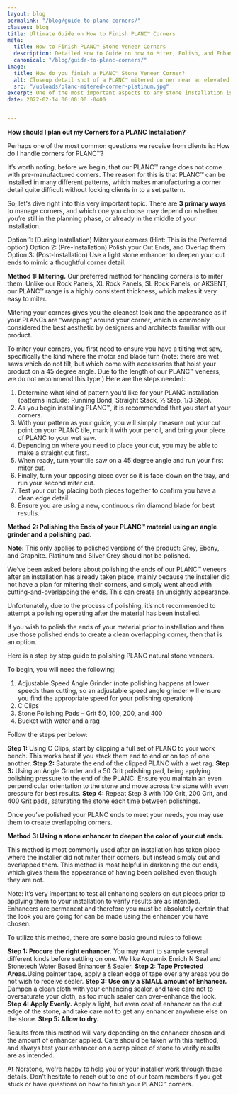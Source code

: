 ```yaml
---
layout: blog
permalink: "/blog/guide-to-planc-corners/"
classes: blog
title: Ultimate Guide on How to Finish PLANC™ Corners
meta:
  title: How to Finish PLANC™ Stone Veneer Corners
  description: Detailed How to Guide on how to Miter, Polish, and Enhance your way to beautiful PLANC™ Corners on your Stone Veneer Project
  canonical: "/blog/guide-to-planc-corners/"
image:
  title: How do you finish a PLANC™ Stone Veneer Corner?
  alt: Closeup detail shot of a PLANC™ mitered corner near an elevated planter bed.
  src: "/uploads/planc-mitered-corner-platinum.jpg"
excerpt: One of the most important aspects to any stone installation is the corner detail. Don't let this very important aspect of your PLANC™ job get missed. Join us for a detailed discussion on how to finish natural stone PLANC™ corners on your fireplace, feature wall, or facade project.
date: 2022-02-14 00:00:00 -0400


---
```

<b>How should I plan out my Corners for a PLANC Installation?</b>

Perhaps one of the most common questions we receive from clients is: How do I handle corners for PLANC™?

It’s worth noting, before we begin, that our PLANC™ range does not come with pre-manufactured corners. The reason for this is that PLANC™ can be installed in many different patterns, which makes manufacturing a corner detail quite difficult without locking clients in to a set pattern.

So, let's dive right into this very important topic. There are <b>3 primary ways</b> to manage corners, and which one you choose may depend on whether you’re still in the planning phase, or already in the middle of your installation.

Option 1: (During Installation) Miter your corners (Hint: This is the Preferred option)
Option 2: (Pre-Installation) Polish your Cut Ends, and Overlap them
Option 3: (Post-Installation) Use a light stone enhancer to deepen your cut ends to mimic a thoughtful corner detail.

<b>Method 1: Mitering.</b> Our preferred method for handling corners is to miter them. Unlike our Rock Panels, XL Rock Panels, SL Rock Panels, or AKSENT, our PLANC™ range is a highly consistent thickness, which makes it very easy to miter.

Mitering your corners gives you the cleanest look and the appearance as if your PLANCs are “wrapping” around your corner, which is commonly considered the best aesthetic by designers and architects familiar with our product.

To miter your corners, you first need to ensure you have a tilting wet saw, specifically the kind where the motor and blade turn (note: there are wet saws which do not tilt, but which come with accessories that hoist your product on a 45 degree angle. Due to the length of our PLANC™ veneers, we do not recommend this type.) Here are the steps needed:

1.	Determine what kind of pattern you’d like for your PLANC installation (patterns include: Running Bond, Straight Stack, ½ Step, 1/3 Step).
2.	As you begin installing PLANC™, it is recommended that you start at your corners.
3.	With your pattern as your guide, you will simply measure out your cut point on your PLANC tile, mark it with your pencil, and bring your piece of PLANC to your wet saw.
4.	Depending on where you need to place your cut, you may be able to make a straight cut first.
5.	When ready, turn your tile saw on a 45 degree angle and run your first miter cut.
6.	Finally, turn your opposing piece over so it is face-down on the tray, and run your second miter cut.
7.	Test your cut by placing both pieces together to confirm you have a clean edge detail.
8.	Ensure you are using a new, continuous rim diamond blade for best results.

<b>Method 2: Polishing the Ends of your PLANC™ material using an angle grinder and a polishing pad.</b>

<b>Note:</b> This only applies to polished versions of the product: Grey, Ebony, and Graphite. Platinum and Silver Grey should not be polished.

We’ve been asked before about polishing the ends of our PLANC™ veneers after an installation has already taken place, mainly because the installer did not have a plan for mitering their corners, and simply went ahead with cutting-and-overlapping the ends. This can create an unsightly appearance.

Unfortunately, due to the process of polishing, it’s not recommended to attempt a polishing operating after the material has been installed.

If you wish to polish the ends of your material prior to installation and then use those polished ends to create a clean overlapping corner, then that is an option.

Here is a step by step guide to polishing PLANC natural stone veneers.

To begin, you will need the following:
1.	Adjustable Speed Angle Grinder (note polishing happens at lower speeds than cutting, so an adjustable speed angle grinder will ensure you find the appropriate speed for your polishing operation)
2.	C Clips
3.	Stone Polishing Pads – Grit 50, 100, 200, and 400
4.	Bucket with water and a rag

Follow the steps per below:

<b>Step 1:</b>  Using C Clips, start by clipping a full set of PLANC to your work bench. This works best if you stack them end to end or on top of one another.
<b>Step 2:</b> Saturate the end of the clipped PLANC with a wet rag.
<b>Step 3:</b> Using an Angle Grinder and a 50 Grit polishing pad, being applying polishing pressure to the end of the PLANC. Ensure you maintain an even perpendicular orientation to the stone and move across the stone with even pressure for best results.
<b>Step 4:</b> Repeat Step 3 with 100 Grit, 200 Grit, and 400 Grit pads, saturating the stone each time between polishings.

Once you’ve polished your PLANC ends to meet your needs, you may use them to create overlapping corners.

<b>Method 3: Using a stone enhancer to deepen the color of your cut ends.</b>

This method is most commonly used after an installation has taken place where the installer did not miter their corners, but instead simply cut and overlapped them. This method is most helpful in darkening the cut ends, which gives them the appearance of having been polished even though they are not.

Note: It’s very important to test all enhancing sealers on cut pieces prior to applying them to your installation to verify results are as intended. Enhancers are permanent and therefore you must be absolutely certain that the look you are going for can be made using the enhancer you have chosen.

To utilize this method, there are some basic ground rules to follow:

<b>Step 1: Procure the right enhancer.</b> You may want to sample several different kinds before settling on one. We like Aquamix Enrich N Seal and Stonetech Water Based Enhancer & Sealer.
<b>Step 2: Tape Protected Areas.</b>Using painter tape, apply a clean edge of tape over any areas you do not wish to receive sealer.
<b>Step 3: Use only a SMALL amount of Enhancer.</b> Dampen a clean cloth with your enhancing sealer, and take care not to oversaturate your cloth, as too much sealer can over-enhance the look.
<b>Step 4: Apply Evenly.</b> Apply a light, but even coat of enhancer on the cut edge of the stone, and take care not to get any enhancer anywhere else on the stone.
<b>Step 5: Allow to dry.</b>

Results from this method will vary depending on the enhancer chosen and the amount of enhancer applied. Care should be taken with this method, and always test your enhancer on a scrap piece of stone to verify results are as intended.

At Norstone, we're happy to help you or your installer work through these details. Don't hesitate to reach out to one of our team members if you get stuck or have questions on how to finish your PLANC™ corners.

